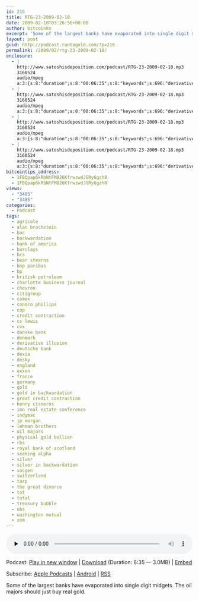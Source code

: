 ```yaml
---
id: 216
title: RTG-23-2009-02-18
date: 2009-02-18T03:26:56+00:00
author: bitcoinkn
excerpt: 'Some of the largest banks have evaporated into single digit midgets.  The oil majors should just buy real gold.'
layout: post
guid: http://podcast.runtogold.com/?p=216
permalink: /2009/02/rtg-23-2009-02-18/
enclosure:
  - |
    http://www.satoshisdeposition.com/podcast/RTG-23-2009-02-18.mp3
    3160524
    audio/mpeg
    a:3:{s:8:"duration";s:8:"00:06:35";s:8:"keywords";s:696:"derivative illusion, charlotte business journal, bank of america, bac, citigroup, gold, silver, great credit contraction, credit contraction, exxon, chevron, total, british petroleum, conoco phillips, xom, cvx, tot, bp, cop, oil majors, comex, denmark, danske bank, dnsky, england, royal bank of scotland, rbs, barclays, bcs, switzerland, ubs, france, bnp paribas, agricole, socgen, dexia, germany, deutsche bank, imn real estate conference, henry cisneros, jp morgan, tarp, cs lewis, the great divorce, physical gold bullion, treasury bubble, seeking alpha, alan brochstein, bear stearns, lehman brothers, washington mutual, indymac, silver in backwardation, gold in backwardation, backwardation";s:6:"author";s:17:"Trace Mayer, J.D.";}
  - |
    http://www.satoshisdeposition.com/podcast/RTG-23-2009-02-18.mp3
    3160524
    audio/mpeg
    a:3:{s:8:"duration";s:8:"00:06:35";s:8:"keywords";s:696:"derivative illusion, charlotte business journal, bank of america, bac, citigroup, gold, silver, great credit contraction, credit contraction, exxon, chevron, total, british petroleum, conoco phillips, xom, cvx, tot, bp, cop, oil majors, comex, denmark, danske bank, dnsky, england, royal bank of scotland, rbs, barclays, bcs, switzerland, ubs, france, bnp paribas, agricole, socgen, dexia, germany, deutsche bank, imn real estate conference, henry cisneros, jp morgan, tarp, cs lewis, the great divorce, physical gold bullion, treasury bubble, seeking alpha, alan brochstein, bear stearns, lehman brothers, washington mutual, indymac, silver in backwardation, gold in backwardation, backwardation";s:6:"author";s:17:"Trace Mayer, J.D.";}
  - |
    http://www.satoshisdeposition.com/podcast/RTG-23-2009-02-18.mp3
    3160524
    audio/mpeg
    a:3:{s:8:"duration";s:8:"00:06:35";s:8:"keywords";s:696:"derivative illusion, charlotte business journal, bank of america, bac, citigroup, gold, silver, great credit contraction, credit contraction, exxon, chevron, total, british petroleum, conoco phillips, xom, cvx, tot, bp, cop, oil majors, comex, denmark, danske bank, dnsky, england, royal bank of scotland, rbs, barclays, bcs, switzerland, ubs, france, bnp paribas, agricole, socgen, dexia, germany, deutsche bank, imn real estate conference, henry cisneros, jp morgan, tarp, cs lewis, the great divorce, physical gold bullion, treasury bubble, seeking alpha, alan brochstein, bear stearns, lehman brothers, washington mutual, indymac, silver in backwardation, gold in backwardation, backwardation";s:6:"author";s:17:"Trace Mayer, J.D.";}
  - |
    http://www.satoshisdeposition.com/podcast/RTG-23-2009-02-18.mp3
    3160524
    audio/mpeg
    a:3:{s:8:"duration";s:8:"00:06:35";s:8:"keywords";s:696:"derivative illusion, charlotte business journal, bank of america, bac, citigroup, gold, silver, great credit contraction, credit contraction, exxon, chevron, total, british petroleum, conoco phillips, xom, cvx, tot, bp, cop, oil majors, comex, denmark, danske bank, dnsky, england, royal bank of scotland, rbs, barclays, bcs, switzerland, ubs, france, bnp paribas, agricole, socgen, dexia, germany, deutsche bank, imn real estate conference, henry cisneros, jp morgan, tarp, cs lewis, the great divorce, physical gold bullion, treasury bubble, seeking alpha, alan brochstein, bear stearns, lehman brothers, washington mutual, indymac, silver in backwardation, gold in backwardation, backwardation";s:6:"author";s:17:"Trace Mayer, J.D.";}
bitcointips_address:
  - 1FBQpap6kRbNtFM826KfrwzwdJGRy6gzh8
  - 1FBQpap6kRbNtFM826KfrwzwdJGRy6gzh8
views:
  - "3485"
  - "3485"
categories:
  - Podcast
tags:
  - agricole
  - alan brochstein
  - bac
  - backwardation
  - bank of america
  - barclays
  - bcs
  - bear stearns
  - bnp paribas
  - bp
  - british petroleum
  - charlotte business journal
  - chevron
  - citigroup
  - comex
  - conoco phillips
  - cop
  - credit contraction
  - cs lewis
  - cvx
  - danske bank
  - denmark
  - derivative illusion
  - deutsche bank
  - dexia
  - dnsky
  - england
  - exxon
  - france
  - germany
  - gold
  - gold in backwardation
  - great credit contraction
  - henry cisneros
  - imn real estate conference
  - indymac
  - jp morgan
  - lehman brothers
  - oil majors
  - physical gold bullion
  - rbs
  - royal bank of scotland
  - seeking alpha
  - silver
  - silver in backwardation
  - socgen
  - switzerland
  - tarp
  - the great divorce
  - tot
  - total
  - treasury bubble
  - ubs
  - washington mutual
  - xom
---
```

<!--powerpress_player-->

<div class="powerpress_player" id="powerpress_player_5612">
  <audio class="wp-audio-shortcode" id="audio-216-23" preload="none" style="width: 100%;" controls="controls"><source type="audio/mpeg" src="http://media.blubrry.com/bitcoinruntogold/p/www.satoshisdeposition.com/podcast/RTG-23-2009-02-18.mp3?_=23" /><a href="http://media.blubrry.com/bitcoinruntogold/p/www.satoshisdeposition.com/podcast/RTG-23-2009-02-18.mp3">http://media.blubrry.com/bitcoinruntogold/p/www.satoshisdeposition.com/podcast/RTG-23-2009-02-18.mp3</a></audio>
</div>

<p class="powerpress_links powerpress_links_mp3">
  Podcast: <a href="http://media.blubrry.com/bitcoinruntogold/p/www.satoshisdeposition.com/podcast/RTG-23-2009-02-18.mp3" class="powerpress_link_pinw" target="_blank" title="Play in new window" onclick="return powerpress_pinw('https://www.bitcoin.kn/?powerpress_pinw=216-podcast');" rel="nofollow">Play in new window</a> | <a href="http://media.blubrry.com/bitcoinruntogold/s/www.satoshisdeposition.com/podcast/RTG-23-2009-02-18.mp3" class="powerpress_link_d" title="Download" rel="nofollow" download="RTG-23-2009-02-18.mp3">Download</a> (Duration: 6:35 &#8212; 3.0MB) | <a href="#" class="powerpress_link_e" title="Embed" onclick="return powerpress_show_embed('216-podcast');" rel="nofollow">Embed</a>
</p>

<p class="powerpress_embed_box" id="powerpress_embed_216-podcast" style="display: none;">
  <input id="powerpress_embed_216-podcast_t" type="text" value="<iframe width=&quot;320&quot; height=&quot;30&quot; src=&quot;https://www.bitcoin.kn/?powerpress_embed=216-podcast&amp;powerpress_player=mediaelement-audio&quot; frameborder=&quot;0&quot; scrolling=&quot;no&quot;></iframe>" onclick="javascript: this.select();" onfocus="javascript: this.select();" style="width: 70%;" readOnly />
</p>

<p class="powerpress_links powerpress_subscribe_links">
  Subscribe: <a href="https://itunes.apple.com/WebObjects/MZStore.woa/wa/viewPodcast?id=301670981&mt=2&ls=1#episodeGuid=http%3A%2F%2Fpodcast.runtogold.com%2F%3Fp%3D216" class="powerpress_link_subscribe powerpress_link_subscribe_itunes" title="Subscribe on Apple Podcasts" rel="nofollow">Apple Podcasts</a> | <a href="https://subscribeonandroid.com/www.bitcoin.kn/feed/podcast/" class="powerpress_link_subscribe powerpress_link_subscribe_android" title="Subscribe on Android" rel="nofollow">Android</a> | <a href="https://www.bitcoin.kn/feed/podcast/" class="powerpress_link_subscribe powerpress_link_subscribe_rss" title="Subscribe via RSS" rel="nofollow">RSS</a>
</p>

Some of the largest banks have evaporated into single digit midgets. The oil majors should just buy real gold.